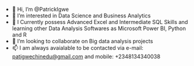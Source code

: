 - 👋 Hi, I’m @PatrickIgwe
- 👀 I’m interested in Data Science and Business Analytics
- 🌱 I Currently possess Advanced Excel and Intermediate SQL Skills and learning other Data Analysis Softwares as Microsoft Power BI, Python and R
- 💞️ I’m looking to collaborate on Big data analysis projects
- 📫 I am always avaialable to be contacted via e-mail: patigwechinedu@gmail.com and mobile: +2348134340038

<!---
PatrickIgwe/PatrickIgwe is a ✨ special ✨ repository because its `README.md` (this file) appears on your GitHub profile.
You can click the Preview link to take a look at your changes.
--->
